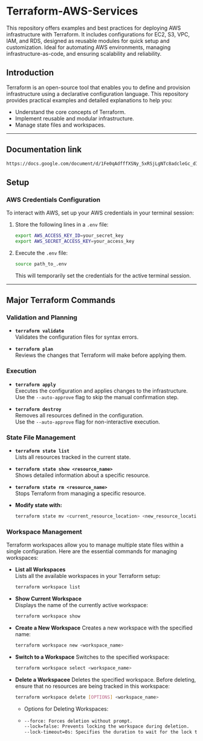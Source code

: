 # Terraform-AWS-Services
This repository offers examples and best practices for deploying AWS infrastructure with Terraform. It includes configurations for EC2, S3, VPC, IAM, and RDS, designed as reusable modules for quick setup and customization. Ideal for automating AWS environments, managing infrastructure-as-code, and ensuring scalability and reliability.

## Introduction
Terraform is an open-source tool that enables you to define and provision infrastructure using a declarative configuration language. This repository provides practical examples and detailed explanations to help you:
- Understand the core concepts of Terraform.
- Implement reusable and modular infrastructure.
- Manage state files and workspaces.

---
## Documentation link
  ```bash
  https://docs.google.com/document/d/1Fe0qAdfffXSNy_5xRSjLgNTc8adcleGc_dIeeLw76as/edit?usp=sharing
  ```

## Setup

### AWS Credentials Configuration
To interact with AWS, set up your AWS credentials in your terminal session:

1. Store the following lines in a `.env` file:
    ```bash
    export AWS_ACCESS_KEY_ID=your_secret_key
    export AWS_SECRET_ACCESS_KEY=your_access_key
    ```
2. Execute the `.env` file:
    ```bash
    source path_to_.env
    ```
   This will temporarily set the credentials for the active terminal session.

---

## Major Terraform Commands

### Validation and Planning
- **`terraform validate`**  
  Validates the configuration files for syntax errors.
  
- **`terraform plan`**  
  Reviews the changes that Terraform will make before applying them.

### Execution
- **`terraform apply`**  
  Executes the configuration and applies changes to the infrastructure.  
  Use the `--auto-approve` flag to skip the manual confirmation step.

- **`terraform destroy`**  
  Removes all resources defined in the configuration.  
  Use the `--auto-approve` flag for non-interactive execution.

### State File Management
- **`terraform state list`**  
  Lists all resources tracked in the current state.

- **`terraform state show <resource_name>`**  
  Shows detailed information about a specific resource.

- **`terraform state rm <resource_name>`**  
  Stops Terraform from managing a specific resource.

- **Modify state with:**  
  ```bash
  terraform state mv <current_resource_location> <new_resource_location>


### Workspace Management

Terraform workspaces allow you to manage multiple state files within a single configuration. Here are the essential commands for managing workspaces:

- **List all Workspaces**  
  Lists all the available workspaces in your Terraform setup:
  ```bash
  terraform workspace list
  
- **Show Current Workspace**  
  Displays the name of the currently active workspace:
  ```bash
  terraform workspace show

- **Create a New Workspace**
  Creates a new workspace with the specified name:
  ```bash
  terraform workspace new <workspace_name>

- **Switch to a Workspace**
  Switches to the specified workspace:
  ```bash
  terraform workspace select <workspace_name>

- **Delete a Workspacee**
  Deletes the specified workspace. Before deleting, ensure that no resources are being tracked in this workspace:
  ```bash
  terraform workspace delete [OPTIONS] <workspace_name>
  ```
  - Options for Deleting Workspaces:
  - ```bash
    --force: Forces deletion without prompt. 
    --lock=false: Prevents locking the workspace during deletion. 
    --lock-timeout=0s: Specifies the duration to wait for the lock to be released.
    ```
